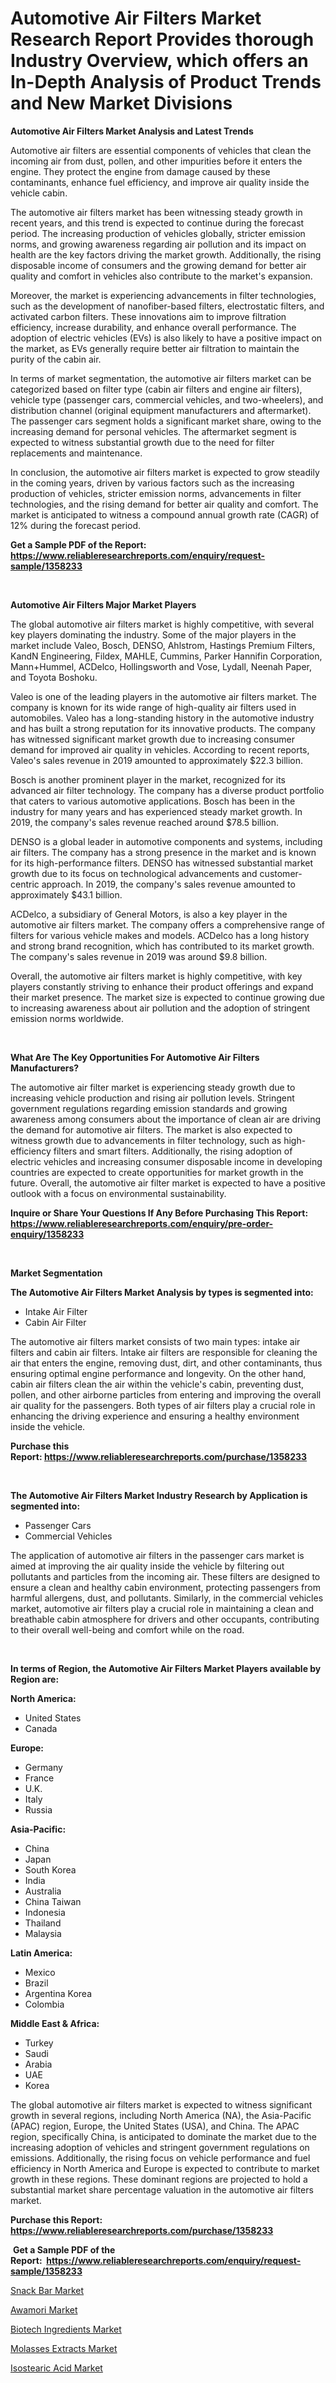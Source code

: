 <p><h1>Automotive Air Filters Market Research Report Provides thorough Industry Overview, which offers an In-Depth Analysis of Product Trends and New Market Divisions</h1></p><p><strong>Automotive Air Filters Market Analysis and Latest Trends</strong></p>
<p><p>Automotive air filters are essential components of vehicles that clean the incoming air from dust, pollen, and other impurities before it enters the engine. They protect the engine from damage caused by these contaminants, enhance fuel efficiency, and improve air quality inside the vehicle cabin.</p><p>The automotive air filters market has been witnessing steady growth in recent years, and this trend is expected to continue during the forecast period. The increasing production of vehicles globally, stricter emission norms, and growing awareness regarding air pollution and its impact on health are the key factors driving the market growth. Additionally, the rising disposable income of consumers and the growing demand for better air quality and comfort in vehicles also contribute to the market's expansion.</p><p>Moreover, the market is experiencing advancements in filter technologies, such as the development of nanofiber-based filters, electrostatic filters, and activated carbon filters. These innovations aim to improve filtration efficiency, increase durability, and enhance overall performance. The adoption of electric vehicles (EVs) is also likely to have a positive impact on the market, as EVs generally require better air filtration to maintain the purity of the cabin air.</p><p>In terms of market segmentation, the automotive air filters market can be categorized based on filter type (cabin air filters and engine air filters), vehicle type (passenger cars, commercial vehicles, and two-wheelers), and distribution channel (original equipment manufacturers and aftermarket). The passenger cars segment holds a significant market share, owing to the increasing demand for personal vehicles. The aftermarket segment is expected to witness substantial growth due to the need for filter replacements and maintenance.</p><p>In conclusion, the automotive air filters market is expected to grow steadily in the coming years, driven by various factors such as the increasing production of vehicles, stricter emission norms, advancements in filter technologies, and the rising demand for better air quality and comfort. The market is anticipated to witness a compound annual growth rate (CAGR) of 12% during the forecast period.</p></p>
<p><strong>Get a Sample PDF of the Report:&nbsp; <a href="https://www.reliableresearchreports.com/enquiry/request-sample/1358233">https://www.reliableresearchreports.com/enquiry/request-sample/1358233</a></strong></p>
<p>&nbsp;</p>
<p><strong>Automotive Air Filters Major Market Players</strong></p>
<p><p>The global automotive air filters market is highly competitive, with several key players dominating the industry. Some of the major players in the market include Valeo, Bosch, DENSO, Ahlstrom, Hastings Premium Filters, KandN Engineering, Fildex, MAHLE, Cummins, Parker Hannifin Corporation, Mann+Hummel, ACDelco, Hollingsworth and Vose, Lydall, Neenah Paper, and Toyota Boshoku.</p><p>Valeo is one of the leading players in the automotive air filters market. The company is known for its wide range of high-quality air filters used in automobiles. Valeo has a long-standing history in the automotive industry and has built a strong reputation for its innovative products. The company has witnessed significant market growth due to increasing consumer demand for improved air quality in vehicles. According to recent reports, Valeo's sales revenue in 2019 amounted to approximately $22.3 billion.</p><p>Bosch is another prominent player in the market, recognized for its advanced air filter technology. The company has a diverse product portfolio that caters to various automotive applications. Bosch has been in the industry for many years and has experienced steady market growth. In 2019, the company's sales revenue reached around $78.5 billion.</p><p>DENSO is a global leader in automotive components and systems, including air filters. The company has a strong presence in the market and is known for its high-performance filters. DENSO has witnessed substantial market growth due to its focus on technological advancements and customer-centric approach. In 2019, the company's sales revenue amounted to approximately $43.1 billion.</p><p>ACDelco, a subsidiary of General Motors, is also a key player in the automotive air filters market. The company offers a comprehensive range of filters for various vehicle makes and models. ACDelco has a long history and strong brand recognition, which has contributed to its market growth. The company's sales revenue in 2019 was around $9.8 billion.</p><p>Overall, the automotive air filters market is highly competitive, with key players constantly striving to enhance their product offerings and expand their market presence. The market size is expected to continue growing due to increasing awareness about air pollution and the adoption of stringent emission norms worldwide.</p></p>
<p>&nbsp;</p>
<p><strong>What Are The Key Opportunities For Automotive Air Filters Manufacturers?</strong></p>
<p><p>The automotive air filter market is experiencing steady growth due to increasing vehicle production and rising air pollution levels. Stringent government regulations regarding emission standards and growing awareness among consumers about the importance of clean air are driving the demand for automotive air filters. The market is also expected to witness growth due to advancements in filter technology, such as high-efficiency filters and smart filters. Additionally, the rising adoption of electric vehicles and increasing consumer disposable income in developing countries are expected to create opportunities for market growth in the future. Overall, the automotive air filter market is expected to have a positive outlook with a focus on environmental sustainability.</p></p>
<p><strong>Inquire or Share Your Questions If Any Before Purchasing This Report: <a href="https://www.reliableresearchreports.com/enquiry/pre-order-enquiry/1358233">https://www.reliableresearchreports.com/enquiry/pre-order-enquiry/1358233</a></strong></p>
<p>&nbsp;</p>
<p><strong>Market Segmentation</strong></p>
<p><strong>The Automotive Air Filters Market Analysis by types is segmented into:</strong></p>
<p><ul><li>Intake Air Filter</li><li>Cabin Air Filter</li></ul></p>
<p><p>The automotive air filters market consists of two main types: intake air filters and cabin air filters. Intake air filters are responsible for cleaning the air that enters the engine, removing dust, dirt, and other contaminants, thus ensuring optimal engine performance and longevity. On the other hand, cabin air filters clean the air within the vehicle's cabin, preventing dust, pollen, and other airborne particles from entering and improving the overall air quality for the passengers. Both types of air filters play a crucial role in enhancing the driving experience and ensuring a healthy environment inside the vehicle.</p></p>
<p><strong>Purchase this Report:&nbsp;<a href="https://www.reliableresearchreports.com/purchase/1358233">https://www.reliableresearchreports.com/purchase/1358233</a></strong></p>
<p>&nbsp;</p>
<p><strong>The Automotive Air Filters Market Industry Research by Application is segmented into:</strong></p>
<p><ul><li>Passenger Cars</li><li>Commercial Vehicles</li></ul></p>
<p><p>The application of automotive air filters in the passenger cars market is aimed at improving the air quality inside the vehicle by filtering out pollutants and particles from the incoming air. These filters are designed to ensure a clean and healthy cabin environment, protecting passengers from harmful allergens, dust, and pollutants. Similarly, in the commercial vehicles market, automotive air filters play a crucial role in maintaining a clean and breathable cabin atmosphere for drivers and other occupants, contributing to their overall well-being and comfort while on the road.</p></p>
<p>&nbsp;</p>
<p><strong>In terms of Region, the Automotive Air Filters Market Players available by Region are:</strong></p>
<p>
    <p> <strong> North America: </strong>
        <ul>
            <li>United States</li>
            <li>Canada</li>
        </ul>
        </p> 
    <p> <strong> Europe: </strong>
        <ul>
            <li>Germany</li>
            <li>France</li>
            <li>U.K.</li>
            <li>Italy</li>
            <li>Russia</li>
        </ul>
        </p> 
    <p> <strong> Asia-Pacific: </strong>
        <ul>
            <li>China</li>
            <li>Japan</li>
            <li>South Korea</li>
            <li>India</li>
            <li>Australia</li>
            <li>China Taiwan</li>
            <li>Indonesia</li>
            <li>Thailand</li>
            <li>Malaysia</li>
        </ul>
        </p> 
    <p> <strong> Latin America: </strong>
        <ul>
            <li>Mexico</li>
            <li>Brazil</li>
            <li>Argentina Korea</li>
            <li>Colombia</li>
        </ul>
        </p> 
    <p> <strong> Middle East & Africa: </strong>
        <ul>
            <li>Turkey</li>
            <li>Saudi</li>
            <li>Arabia</li>
            <li>UAE</li>
            <li>Korea</li>
        </ul>
    </p>
    </p>
<p><p>The global automotive air filters market is expected to witness significant growth in several regions, including North America (NA), the Asia-Pacific (APAC) region, Europe, the United States (USA), and China. The APAC region, specifically China, is anticipated to dominate the market due to the increasing adoption of vehicles and stringent government regulations on emissions. Additionally, the rising focus on vehicle performance and fuel efficiency in North America and Europe is expected to contribute to market growth in these regions. These dominant regions are projected to hold a substantial market share percentage valuation in the automotive air filters market.</p></p>
<p><strong>Purchase this Report: <a href="https://www.reliableresearchreports.com/purchase/1358233">https://www.reliableresearchreports.com/purchase/1358233</a></strong></p>
<p>&nbsp;<strong>Get a Sample PDF of the Report:&nbsp;&nbsp;<a href="https://www.reliableresearchreports.com/enquiry/request-sample/1358233">https://www.reliableresearchreports.com/enquiry/request-sample/1358233</a></strong></p>
<p><strong></strong></p>
<p><p><a href="https://www.linkedin.com/pulse/snack-bar-market-size-growth-forecast-from-2023-2030-tybpc/">Snack Bar Market</a></p><p><a href="https://www.linkedin.com/pulse/awamori-market-size-share-amp-trends-analysis-report-application-vjhce/">Awamori Market</a></p><p><a href="https://medium.com/@roscoemayer1990/biotech-ingredients-market-size-growth-forecast-2023-2030-fef462896a38">Biotech Ingredients Market</a></p><p><a href="https://github.com/RickHolmes3/Market-Research-Report-List-1/blob/main/molasses-extracts-market.md">Molasses Extracts Market</a></p><p><a href="https://medium.com/@lloydgrimes52/isostearic-acid-market-size-growth-forecast-2023-2030-d50a5e83e15d">Isostearic Acid Market</a></p></p>